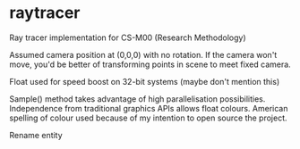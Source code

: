 raytracer
=========

Ray tracer implementation for CS-M00 (Research Methodology)

Assumed camera position at (0,0,0) with no rotation.
If the camera won't move, you'd be better of transforming points in scene to meet fixed camera.

Float used for speed boost on 32-bit systems (maybe don't mention this)

Sample() method takes advantage of high parallelisation possibilities.
Independence from traditional graphics APIs allows float colours.
American spelling of colour used because of my intention to open source the project.

Rename entity